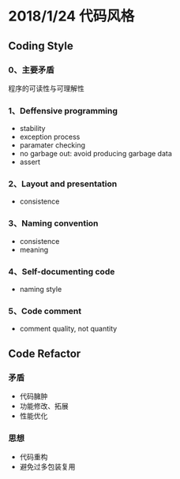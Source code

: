 # 2018/1/24 代码风格
## Coding Style
### 0、主要矛盾
程序的可读性与可理解性
### 1、Deffensive programming
* stability
* exception process
* paramater checking
* no garbage out: avoid producing garbage data
* assert
### 2、Layout and presentation
* consistence
### 3、Naming convention
* consistence
* meaning
### 4、Self-documenting code
* naming style
### 5、Code comment
* comment quality, not quantity

## Code Refactor
### 矛盾
* 代码臃肿
* 功能修改、拓展
* 性能优化
### 思想
* 代码重构
* 避免过多包装复用
